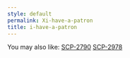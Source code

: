 ```yaml
---
style: default
permalink: Xi-have-a-patron
title: i-have-a-patron
---
```

You may also like:
[SCP-2790](http://scp-wiki.net/scp-2790)
[SCP-2978](http://scp-wiki.net/scp-2978)